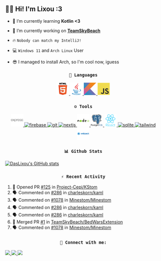 ## 🙋‍♂️ Hi! I'm Lixou :3
- 🌱 I’m currently learning **Kotlin <3**

- 🔭 I’m currently working on **[TeamSkyBeach](https://github.com/TeamSkyBeach)**

- 🔥 `Nobody can match my IntelliJ!`

- 💻 `Windows 11` and `Arch Linux` User

- 😎 I managed to install Arch, so I'm cool now, iguess

<h3 align="center"><code>🚀 Languages</code></h3>

<p align="center">
<a href="https://www.w3.org/html/" target="_blank" rel="noreferrer"> <img src="https://raw.githubusercontent.com/devicons/devicon/master/icons/html5/html5-original-wordmark.svg" alt="html5" width="40" height="40"/> </a>
<a href="https://www.java.com" target="_blank" rel="noreferrer"> <img src="https://raw.githubusercontent.com/devicons/devicon/master/icons/java/java-original.svg" alt="java" width="40" height="40"/> </a>
<a href="https://kotlinlang.org/" target="_blank" rel="noreferrer"> <img src="https://raw.githubusercontent.com/devicons/devicon/master/icons/kotlin/kotlin-original.svg" alt="kotlin" width="40" height="40"/> </a>
<a href="https://developer.mozilla.org/en-US/docs/Web/JavaScript" target="_blank" rel="noreferrer"> <img src="https://raw.githubusercontent.com/devicons/devicon/master/icons/javascript/javascript-original.svg" alt="javascript" width="40" height="40"/> </a>
</p>

<h3 align="center"><code>⚙️ Tools</code></h3>

<p align="center">
<a href="https://expressjs.com" target="_blank" rel="noreferrer"> <img src="https://raw.githubusercontent.com/devicons/devicon/master/icons/express/express-original-wordmark.svg" alt="express" width="40" height="40"/> </a>
<a href="https://firebase.google.com/" target="_blank" rel="noreferrer"> <img src="https://www.vectorlogo.zone/logos/firebase/firebase-icon.svg" alt="firebase" width="40" height="40"/> </a>
<a href="https://git-scm.com/" target="_blank" rel="noreferrer"> <img src="https://www.vectorlogo.zone/logos/git-scm/git-scm-icon.svg" alt="git" width="40" height="40"/> </a>
<a href="https://nextjs.org/" target="_blank" rel="noreferrer"> <img src="https://cdn.worldvectorlogo.com/logos/nextjs-2.svg" alt="nextjs" width="40" height="40"/> </a>
<a href="https://nodejs.org" target="_blank" rel="noreferrer"> <img src="https://raw.githubusercontent.com/devicons/devicon/master/icons/nodejs/nodejs-original-wordmark.svg" alt="nodejs" width="40" height="40"/> </a>
<a href="https://www.postgresql.org" target="_blank" rel="noreferrer"> <img src="https://raw.githubusercontent.com/devicons/devicon/master/icons/postgresql/postgresql-original-wordmark.svg" alt="postgresql" width="40" height="40"/> </a>
<a href="https://reactjs.org/" target="_blank" rel="noreferrer"> <img src="https://raw.githubusercontent.com/devicons/devicon/master/icons/react/react-original-wordmark.svg" alt="react" width="40" height="40"/> </a>
<a href="https://www.sqlite.org/" target="_blank" rel="noreferrer"> <img src="https://www.vectorlogo.zone/logos/sqlite/sqlite-icon.svg" alt="sqlite" width="40" height="40"/> </a> <a href="https://tailwindcss.com/" target="_blank" rel="noreferrer"> <img src="https://www.vectorlogo.zone/logos/tailwindcss/tailwindcss-icon.svg" alt="tailwind" width="40" height="40"/> </a>
<a href="https://webpack.js.org" target="_blank" rel="noreferrer"> <img src="https://raw.githubusercontent.com/devicons/devicon/d00d0969292a6569d45b06d3f350f463a0107b0d/icons/webpack/webpack-original-wordmark.svg" alt="webpack" width="40" height="40"/> </a>
</p>

<h3 align="center"><code>📊 Github Stats</code></h3>

[![DasLixou's GitHub stats](https://github-readme-stats.vercel.app/api?username=DasLixou&show_icons=true&theme=swift&count_private=true)]()

<h3 align="center"><code>⚡ Recent Activity</code></h3>

<!--START_SECTION:activity-->
1. 💪 Opened PR [#125](https://github.com/Project-Cepi/KStom/pull/125) in [Project-Cepi/KStom](https://github.com/Project-Cepi/KStom)
2. 🗣 Commented on [#286](https://github.com/charleskorn/kaml/issues/286) in [charleskorn/kaml](https://github.com/charleskorn/kaml)
3. 🗣 Commented on [#1078](https://github.com/Minestom/Minestom/issues/1078) in [Minestom/Minestom](https://github.com/Minestom/Minestom)
4. 🗣 Commented on [#286](https://github.com/charleskorn/kaml/issues/286) in [charleskorn/kaml](https://github.com/charleskorn/kaml)
5. 🗣 Commented on [#286](https://github.com/charleskorn/kaml/issues/286) in [charleskorn/kaml](https://github.com/charleskorn/kaml)
6. 🎉 Merged PR [#1](https://github.com/TeamSkyBeach/BedWarsExtension/pull/1) in [TeamSkyBeach/BedWarsExtension](https://github.com/TeamSkyBeach/BedWarsExtension)
7. 🗣 Commented on [#1078](https://github.com/Minestom/Minestom/issues/1078) in [Minestom/Minestom](https://github.com/Minestom/Minestom)
<!--END_SECTION:activity-->

<h3 align="center"><code>🔗 Connect with me:</code></h3>

<p align="left">

<a href="https://twitter.com/daslixou">
    <img src="https://img.icons8.com/fluent/48/000000/twitter.png"/>
</a>
<a href="https://dsc.gg/teamskybeach">
    <img src="https://img.icons8.com/color/48/000000/discord-logo.png"/>
</a>
<a href="https://www.youtube.com/channel/UCkhGNEAhH6BIrzTdemnN8ow">
    <img src="https://img.icons8.com/color/48/000000/youtube-play.png"/>
</a>

</p>
